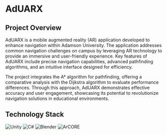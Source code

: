 # AdUARX

## Project Overview

AdUARX is a mobile augmented reality (AR) application developed to enhance navigation within Adamson University. The application addresses common navigation challenges on campus by leveraging AR technology to provide an immersive and user-friendly experience. Key features of AdUARX include precise navigation capabilities, advanced pathfinding algorithms, and an intuitive interface designed for efficiency.

The project integrates the A* algorithm for pathfinding, offering a comparative analysis with the Dijkstra algorithm to evaluate performance differences. Through this approach, AdUARX demonstrates effective accuracy and user engagement, showcasing its potential to revolutionize navigation solutions in educational environments.

## Technology Stack
![Unity](https://img.shields.io/badge/unity-%23000000.svg?style=for-the-badge&logo=unity&logoColor=white)
![C#](https://img.shields.io/badge/c%23-%23239120.svg?style=for-the-badge&logo=csharp&logoColor=white)
![Blender](https://img.shields.io/badge/blender-%23F5792A.svg?style=for-the-badge&logo=blender&logoColor=white)
![ArCORE](https://custom-icon-badges.demolab.com/badge/-Discuss-plum?style=for-the-badge&logo=arcorelogo&logoColor=black)
